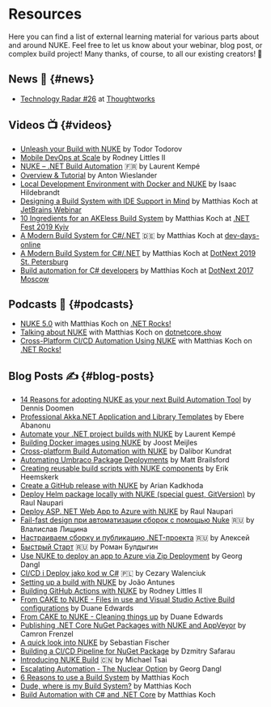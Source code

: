 ---
---

# Resources

Here you can find a list of external learning material for various parts about and around NUKE. Feel free to let us know about your webinar, blog post, or complex build project! Many thanks, of course, to all our existing creators! 💙

## News 📰 {#news}
- [Technology Radar #26](https://www.thoughtworks.com/radar/tools/nuke) at [Thoughtworks](https://www.thoughtworks.com)

## Videos 📺 {#videos}
- [Unleash your Build with NUKE](https://www.youtube.com/watch?v=kwoqsLqd3yA) by Todor Todorov
- [Mobile DevOps at Scale](https://www.youtube.com/watch?v=oGd1x7fD5Uk) by Rodney Littles II
- [NUKE – .NET Build Automation](https://www.youtube.com/watch?v=o0XLGRObd4E) 🇫🇷 by Laurent Kempé
- [Overview & Tutorial](https://www.youtube.com/watch?v=V5m4yPMjCtY) by Anton Wieslander
- [Local Development Environment with Docker and NUKE](https://www.youtube.com/watch?v=e2se0KmF_ec) by Isaac Hildebrandt
- [Designing a Build System with IDE Support in Mind](https://www.youtube.com/watch?v=N57Zjb5-08I) by Matthias Koch at [JetBrains Webinar](https://blog.jetbrains.com/dotnet/2020/04/24/nuke-designing-build-system-ide-support-mind-webinar-recording/)
- [10 Ingredients for an AKEless Build System](https://www.youtube.com/watch?v=SVD70QYvQ6I) by Matthias Koch at [.NET Fest 2019 Kyiv](https://dotnetfest.com/dotnetfest2019/indexe.html)
- [A Modern Build System for C#/.NET](https://www.youtube.com/watch?v=SwZi0B6_dQ0) 🇩🇪 by Matthias Koch at [dev-days-online](https://www.dev-days-online.de/)
- [A Modern Build System for C#/.NET](https://www.youtube.com/watch?v=U7TBrWo5Uag) by Matthias Koch at [DotNext 2019 St. Petersburg](https://2019.dotnext-piter.ru/en/)
- [Build automation for C# developers](https://www.youtube.com/watch?v=7gEqxzD6hbs) by Matthias Koch at [DotNext 2017 Moscow](https://2017.dotnext-moscow.ru/en/)

## Podcasts 🎤 {#podcasts}
- [NUKE 5.0](https://dotnetrocks.com/?show=1716) with Matthias Koch on [.NET Rocks!](https://dotnetrocks.com)
- [Talking about NUKE](https://dotnetcore.show/episode-22-nuke-with-matthias-koch/) with Matthias Koch on [dotnetcore.show](https://dotnetcore.show/)
- [Cross-Platform CI/CD Automation Using NUKE](https://dotnetrocks.com/?show=1598) with Matthias Koch on [.NET Rocks!](https://dotnetrocks.com)

## Blog Posts ✍️ {#blog-posts}
- [14 Reasons for adopting NUKE as your next Build Automation Tool](https://www.continuousimprover.com/2020/03/reasons-for-adopting-nuke.html) by Dennis Doomen
- [Professional Akka.NET Application and Library Templates](https://petabridge.com/blog/dotnet-new-akkadotnet-templates-2.0/) by Ebere Abanonu
- [Automate your .NET project builds with NUKE](https://laurentkempe.com/2022/02/02/automate-your-dotnet-project-builds-with-nuke-a-cross-platform-build-automation-solution/) by Laurent Kempé
- [Building Docker images using NUKE](https://joost.meijles.com/build_using_nuke/) by Joost Meijles
- [Cross-platform Build Automation with NUKE](https://dev.to/damikun/the-cross-platform-build-automation-with-nuke-1kmc) by Dalibor Kundrat
- [Automating Umbraco Package Deployments](https://dev.to/mattbrailsford/automating-umbraco-package-build-deployments-with-nuke-build-gitversion-and-azure-devops-e82) by Matt Brailsford
- [Creating reusable build scripts with NUKE components](https://www.erikheemskerk.nl/nuke-build-components/) by Erik Heemskerk
- [Create a GitHub release with NUKE](https://www.ariank.dev/create-a-github-release-with-nuke-build-automation-tool/) by Arian Kadkhoda
- [Deploy Helm package locally with NUKE (special guest, GitVersion)](https://blog.raulnq.com/nuke-deploy-helm-package-locally-special-guest-gitversion) by Raul Naupari
- [Deploy ASP. NET Web App to Azure with NUKE](https://blog.raulnq.com/nuke-deploy-asp-net-web-app-to-azure) by Raul Naupari
- [Fail-fast design при автоматизации сборок с помощью Nuke](https://habr.com/en/post/570496/) 🇷🇺 by Влалислав Лищина
- [Настраиваем сборку и публикацию .NET-проекта](https://habr.com/en/post/537460/) 🇷🇺 by Алексей
- [Быстрый Старт](https://habr.com/en/post/536208/) 🇷🇺 by Роман Булдыгин
- [Use NUKE to deploy an app to Azure via Zip Deployment](https://blog.dangl.me/archive/lets-use-nuke-to-quickly-deploy-an-app-to-azure-via-zip-deployment/) by Georg Dangl
- [CI/CD i Deploy jako kod w C#](https://cezarywalenciuk.pl/blog/programing/ci-cd-deploy-jako-kod-c-nuke-tutorial) 🇵🇱 by Cezary Walenciuk
- [Setting up a build with NUKE](https://blog.codingmilitia.com/2020/10/24/2020-10-24-setting-up-a-build-with-nuke/) by João Antunes
- [Building GitHub Actions with NUKE](https://rodneylittlesii.com/posts/topic/building-github-actions-with-nuke) by Rodney Littles II
- [From CAKE to NUKE - Files in use and Visual Studio Active Build configurations](https://www.duaneedwards.net/from-cake-to-nuke-files-in-use-visual-studio-active-build-configurations/) by Duane Edwards
- [From CAKE to NUKE - Cleaning things up](https://www.duaneedwards.net/from-cake-to-nuke-1/) by Duane Edwards
- [Publishing .NET Core NuGet Packages with NUKE and AppVeyor](https://cfrenzel.com/publishing-nuget-nuke-appveyor/) by Camron Frenzel
- [A quick look into NUKE](https://codingforliving.codes/2019/11/a-quick-look-into-nuke-part-1/) by Sebastian Fischer
- [Building a CI/CD Pipeline for NuGet Package](https://medium.com/@sleepymaniac/building-a-ci-cd-pipeline-for-nuget-package-with-help-from-gitversion-nuke-and-azure-devops-4dd00521b1ac) by Dzmitry Safarau
- [Introducing NUKE Build](https://www.huanlintalk.com/2018/04/introducing-nuke-build.html) 🇨🇳 by Michael Tsai
- [Escalating Automation - The Nuclear Option](https://blog.dangl.me/archive/escalating-automation-the-nuclear-option/) by Georg Dangl
- [6 Reasons to use a Build System](https://medium.com/@matkoch87/6-reasons-to-use-a-build-system-92e6b67d0231) by Matthias Koch
- [Dude, where is my Build System?](https://medium.com/@matkoch87/dude-where-is-my-build-system-f0edc1668771) by Matthias Koch
- [Build Automation with C# and .NET Core](https://medium.com/@matkoch87/build-automation-with-c-and-net-core-9a42ebcf729d) by Matthias Koch
